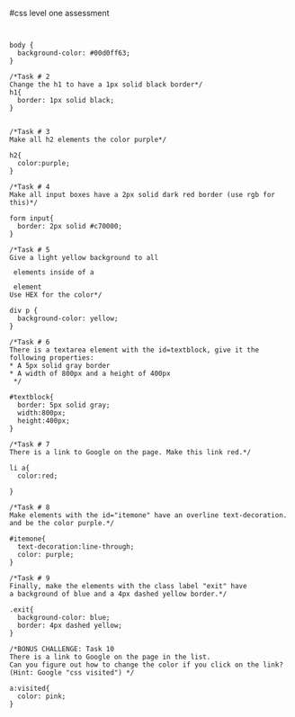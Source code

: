 #css level one assessment
<pre><code>
<!-- /*Welcome to your CSS Level One Assessment Test!

For this test, edit the CSS file and complete the commented tasks below!
You won't be editing and html, but the css file is linked to the html file.
Watch the video lecture for more info on this! */

/*Task # 1
Give the body element of the site a light blue background using HEX code*/
-->
body {
  background-color: #00d0ff63;
}

/*Task # 2
Change the h1 to have a 1px solid black border*/
h1{
  border: 1px solid black;
}


/*Task # 3
Make all h2 elements the color purple*/

h2{
  color:purple;
}

/*Task # 4
Make all input boxes have a 2px solid dark red border (use rgb for this)*/

form input{
  border: 2px solid #c70000;
}

/*Task # 5
Give a light yellow background to all <p> elements inside of a <div> element
Use HEX for the color*/

div p {
  background-color: yellow;
}

/*Task # 6
There is a textarea element with the id=textblock, give it the following properties:
* A 5px solid gray border
* A width of 800px and a height of 400px
 */

#textblock{
  border: 5px solid gray;
  width:800px;
  height:400px;
}

/*Task # 7
There is a link to Google on the page. Make this link red.*/

li a{
  color:red;

}

/*Task # 8
Make elements with the id="itemone" have an overline text-decoration.
and be the color purple.*/

#itemone{
  text-decoration:line-through;
  color: purple;
}

/*Task # 9
Finally, make the elements with the class label "exit" have
a background of blue and a 4px dashed yellow border.*/

.exit{
  background-color: blue;
  border: 4px dashed yellow;
}

/*BONUS CHALLENGE: Task 10
There is a link to Google on the page in the list.
Can you figure out how to change the color if you click on the link?
(Hint: Google "css visited") */

a:visited{
  color: pink;
}
</code></pre>
